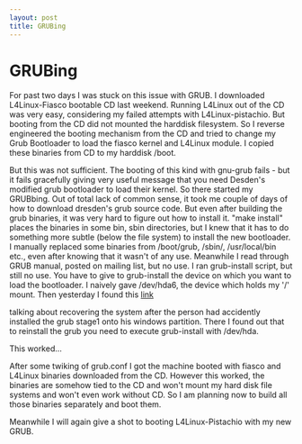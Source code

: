 ```yaml
---
layout: post
title: GRUBing
---
```


GRUBing
===
For past two days I was stuck on this issue with GRUB. I downloaded L4Linux-Fiasco bootable CD last weekend. Running L4Linux out of the CD was very easy, considering my failed attempts with L4Linux-pistachio. But booting from the CD did not mounted the harddisk filesystem. So I reverse engineered the booting mechanism from the CD and tried to change my Grub Bootloader to load the fiasco kernel and L4Linux module. I copied these binaries from CD to my harddisk /boot. 

But this was not sufficient. The booting of this kind with gnu-grub fails - but
 it fails gracefully giving very useful message that you need Desden's modified
 grub bootloader to load their kernel. So there started my GRUBbing. Out of total lack of common sense, it took me couple of days of how to download dresden's grub source code. But even after building the grub binaries, it was very hard to figure out how to install it. "make install" places the binaries in some bin, sbin directories, but I knew that it has to do something more subtle (below the file system) to install the new bootloader. 
 I manually replaced some binaries from /boot/grub, /sbin/, /usr/local/bin etc., even after knowing that it wasn't of any use. Meanwhile I read through GRUB manual, posted on mailing list, but no use. I ran grub-install script, but still no use. You have to give to grub-install the device on which you want to load the bootloader. I naively gave /dev/hda6, the device which holds my '/' mount.
 Then yesterday I found this [link](http://www.sims.berkeley.edu/~jhall/grub_install_hda1.html)

talking about recovering the system after the person had accidently installed the grub stage1 onto his windows partition. There I found out that to reinstall the grub you need to execute grub-install with /dev/hda. 

This worked... 

After some twiking of grub.conf I got the machine booted with fiasco and L4Linux binaries downloaded from the CD. However this worked, the binaries are somehow tied to the CD and won't mount my hard disk file systems and won't even work without CD. So I am planning now to build all those binaries separately and boot them. 

Meanwhile I will again give a shot to booting L4Linux-Pistachio with my new GRUB.